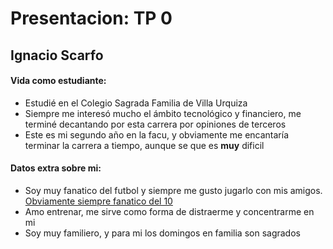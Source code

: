 # Presentacion: TP 0
## Ignacio Scarfo

#### Vida como estudiante:
* Estudié en el Colegio Sagrada Familia de Villa Urquiza
* Siempre me interesó mucho el ámbito tecnológico y financiero, me terminé decantando por esta carrera por opiniones de terceros
* Este es mi segundo año en la facu, y obviamente me encantaría terminar la carrera a tiempo, aunque se que es **muy** dificil

#### Datos extra sobre mi:
* Soy muy fanatico del futbol y siempre me gusto jugarlo con mis amigos. [Obviamente siempre fanatico del 10](https://youtu.be/IscGtF_A14A?si=IFKG7tQa7Qo0JiED) 
* Amo entrenar, me sirve como forma de distraerme y concentrarme en mi
* Soy muy familiero, y para mi los domingos en familia son sagrados


